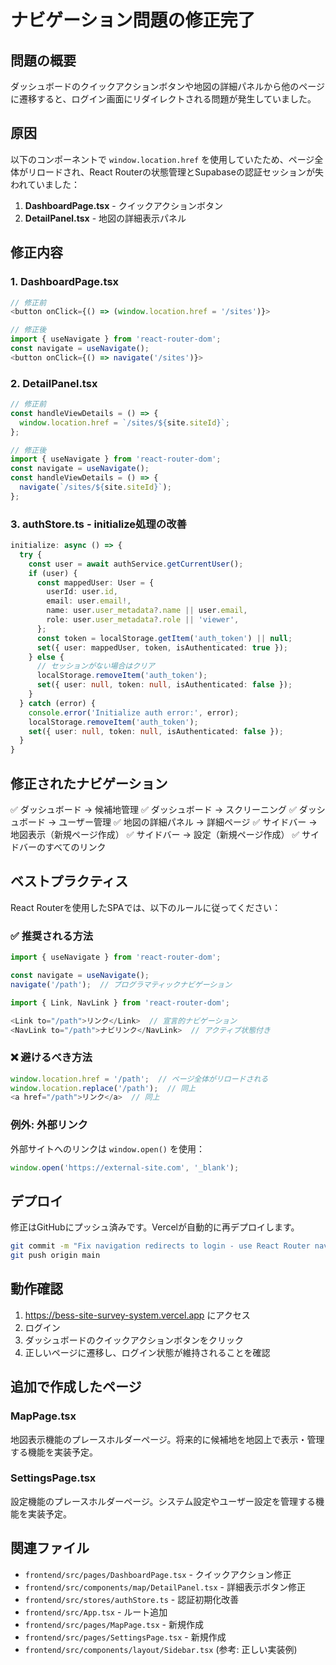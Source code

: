 # ナビゲーション問題の修正完了

## 問題の概要

ダッシュボードのクイックアクションボタンや地図の詳細パネルから他のページに遷移すると、ログイン画面にリダイレクトされる問題が発生していました。

## 原因

以下のコンポーネントで `window.location.href` を使用していたため、ページ全体がリロードされ、React Routerの状態管理とSupabaseの認証セッションが失われていました：

1. **DashboardPage.tsx** - クイックアクションボタン
2. **DetailPanel.tsx** - 地図の詳細表示パネル

## 修正内容

### 1. DashboardPage.tsx

```typescript
// 修正前
<button onClick={() => (window.location.href = '/sites')}>

// 修正後
import { useNavigate } from 'react-router-dom';
const navigate = useNavigate();
<button onClick={() => navigate('/sites')}>
```

### 2. DetailPanel.tsx

```typescript
// 修正前
const handleViewDetails = () => {
  window.location.href = `/sites/${site.siteId}`;
};

// 修正後
import { useNavigate } from 'react-router-dom';
const navigate = useNavigate();
const handleViewDetails = () => {
  navigate(`/sites/${site.siteId}`);
};
```

### 3. authStore.ts - initialize処理の改善

```typescript
initialize: async () => {
  try {
    const user = await authService.getCurrentUser();
    if (user) {
      const mappedUser: User = {
        userId: user.id,
        email: user.email!,
        name: user.user_metadata?.name || user.email,
        role: user.user_metadata?.role || 'viewer',
      };
      const token = localStorage.getItem('auth_token') || null;
      set({ user: mappedUser, token, isAuthenticated: true });
    } else {
      // セッションがない場合はクリア
      localStorage.removeItem('auth_token');
      set({ user: null, token: null, isAuthenticated: false });
    }
  } catch (error) {
    console.error('Initialize auth error:', error);
    localStorage.removeItem('auth_token');
    set({ user: null, token: null, isAuthenticated: false });
  }
}
```

## 修正されたナビゲーション

✅ ダッシュボード → 候補地管理
✅ ダッシュボード → スクリーニング
✅ ダッシュボード → ユーザー管理
✅ 地図の詳細パネル → 詳細ページ
✅ サイドバー → 地図表示（新規ページ作成）
✅ サイドバー → 設定（新規ページ作成）
✅ サイドバーのすべてのリンク

## ベストプラクティス

React Routerを使用したSPAでは、以下のルールに従ってください：

### ✅ 推奨される方法

```typescript
import { useNavigate } from 'react-router-dom';

const navigate = useNavigate();
navigate('/path');  // プログラマティックナビゲーション
```

```typescript
import { Link, NavLink } from 'react-router-dom';

<Link to="/path">リンク</Link>  // 宣言的ナビゲーション
<NavLink to="/path">ナビリンク</NavLink>  // アクティブ状態付き
```

### ❌ 避けるべき方法

```typescript
window.location.href = '/path';  // ページ全体がリロードされる
window.location.replace('/path');  // 同上
<a href="/path">リンク</a>  // 同上
```

### 例外: 外部リンク

外部サイトへのリンクは `window.open()` を使用：

```typescript
window.open('https://external-site.com', '_blank');
```

## デプロイ

修正はGitHubにプッシュ済みです。Vercelが自動的に再デプロイします。

```bash
git commit -m "Fix navigation redirects to login - use React Router navigate"
git push origin main
```

## 動作確認

1. https://bess-site-survey-system.vercel.app にアクセス
2. ログイン
3. ダッシュボードのクイックアクションボタンをクリック
4. 正しいページに遷移し、ログイン状態が維持されることを確認

## 追加で作成したページ

### MapPage.tsx
地図表示機能のプレースホルダーページ。将来的に候補地を地図上で表示・管理する機能を実装予定。

### SettingsPage.tsx
設定機能のプレースホルダーページ。システム設定やユーザー設定を管理する機能を実装予定。

## 関連ファイル

- `frontend/src/pages/DashboardPage.tsx` - クイックアクション修正
- `frontend/src/components/map/DetailPanel.tsx` - 詳細表示ボタン修正
- `frontend/src/stores/authStore.ts` - 認証初期化改善
- `frontend/src/App.tsx` - ルート追加
- `frontend/src/pages/MapPage.tsx` - 新規作成
- `frontend/src/pages/SettingsPage.tsx` - 新規作成
- `frontend/src/components/layout/Sidebar.tsx` (参考: 正しい実装例)
